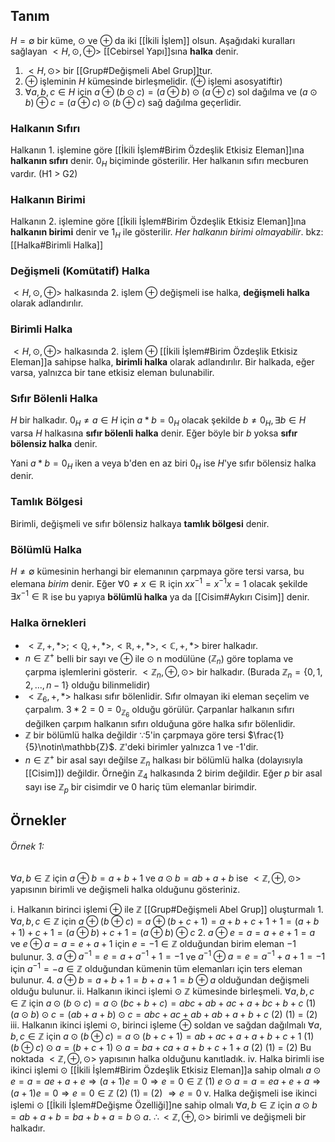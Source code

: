 ## Tanım
$H=\emptyset$ bir küme, $\odot$ ve $\oplus$ da iki [[İkili İşlem]] olsun. Aşağıdaki kuralları sağlayan $<H,\odot, \oplus>$  [[Cebirsel Yapı]]sına **halka** denir.
1. $<H,\odot>$ bir [[Grup#Değişmeli Abel Grup]]tur.
2. $\oplus$ işleminin $H$ kümesinde birleşmelidir. ($\oplus$ işlemi asosyatiftir)
3. $\forall a,b,c\in H$ için $a\oplus(b\odot c)=(a\oplus b)\odot(a\oplus c)$ sol dağılma ve $(a\odot b)\oplus c= (a \oplus c)\odot(b \oplus c)$ sağ dağılma geçerlidir.

### Halkanın Sıfırı
Halkanın 1. işlemine göre [[İkili İşlem#Birim Özdeşlik Etkisiz Eleman]]ına **halkanın sıfırı** denir. $0_{H}$ biçiminde gösterilir. Her halkanın sıfırı mecburen vardır. (H1 > G2)

### Halkanın Birimi
Halkanın 2. işlemine göre [[İkili İşlem#Birim Özdeşlik Etkisiz Eleman]]ına **halkanın birimi** denir ve $1_H$ ile gösterilir. *Her halkanın birimi olmayabilir*. bkz: [[Halka#Birimli Halka]]

### Değişmeli (Komütatif) Halka
$<H, \odot, \oplus>$ halkasında 2. işlem $\oplus$ değişmeli ise halka, **değişmeli halka** olarak adlandırılır.

### Birimli Halka
$<H, \odot, \oplus>$ halkasında 2. işlem $\oplus$ [[İkili İşlem#Birim Özdeşlik Etkisiz Eleman]]a sahipse halka, **birimli halka** olarak adlandırılır. Bir halkada, eğer varsa, yalnızca bir tane etkisiz eleman bulunabilir.

### Sıfır Bölenli Halka
$H$ bir halkadır. $0_H\neq a\in H$ için $a*b=0_H$ olacak şekilde $b\neq 0_H,\exists b\in H$ varsa $H$ halkasına **sıfır bölenli halka** denir. Eğer böyle bir $b$ yoksa **sıfır bölensiz halka** denir.

Yani $a*b=0_H$ iken a veya b'den en az biri $0_H$ ise $H$'ye sıfır bölensiz halka denir.

### Tamlık Bölgesi
Birimli, değişmeli ve sıfır bölensiz halkaya **tamlık bölgesi** denir. 

### Bölümlü Halka
$H\neq\emptyset$ kümesinin herhangi bir elemanının çarpmaya göre tersi varsa, bu elemana *birim* denir. Eğer $\forall0\neq x\in\mathbb{R}$ için $xx^{-1}=x^{-1}x=1$ olacak şekilde $\exists x^{-1}\in\mathbb{R}$ ise bu yapıya **bölümlü halka** ya da [[Cisim#Aykırı Cisim]] denir.

### Halka örnekleri
- $<\mathbb{Z},+,*>; <\mathbb{Q},+,*>, <\mathbb{R},+,*>, <\mathbb{C},+,*>$ birer halkadır.
- $n\in\mathbb{Z}^{+}$ belli bir sayı ve $\oplus$ ile $\odot$ n modülüne ($\mathbb{Z}_{n}$) göre toplama ve çarpma işlemlerini gösterir. $<\mathbb{Z}_{n},\oplus,\odot>$ bir halkadır. (Burada $\mathbb{Z}_{n}=\lbrace0, 1, 2, ..., n-1\rbrace$ olduğu bilinmelidir)
- $<\mathbb{Z}_6,+,*>$ halkası sıfır bölenlidir. Sıfır olmayan iki eleman seçelim ve çarpalım. $3*2=0=0_{\mathbb{Z}_6}$ olduğu görülür. Çarpanlar halkanın sıfırı değilken çarpım halkanın sıfırı olduğuna göre halka sıfır bölenlidir.
- $\mathbb{Z}$ bir bölümlü halka değildir  $\because5$'in çarpmaya göre tersi $\frac{1}{5}\notin\mathbb{Z}$. $\mathbb{Z}$'deki birimler yalnızca 1 ve -1'dir.
- $n\in\mathbb{Z}^+$ bir asal sayı değilse $\mathbb{Z}_n$ halkası bir bölümlü halka (dolayısıyla [[Cisim]]) değildir. Örneğin $\mathbb{Z}_4$ halkasında 2 birim değildir. Eğer $p$ bir asal sayı ise $\mathbb{Z}_p$ bir cisimdir ve $0$ hariç tüm elemanlar birimdir.

## Örnekler
###### Örnek 1:
$\forall a,b\in\mathbb{Z}$ için $a\oplus b=a+b+1$ ve $a\odot b=ab+a+b$ ise $<\mathbb{Z},\oplus,\odot>$ yapısının birimli ve değişmeli halka olduğunu gösteriniz.

i. Halkanın birinci işlemi $\oplus$ ile $\mathbb{Z}$ [[Grup#Değişmeli Abel Grup]] oluşturmalı
	1. $\forall a,b,c\in\mathbb{Z}$ için $a\oplus(b\oplus c) = a\oplus(b+c+1)=a+b+c+1+1=(a+b+1)+c+1=(a\oplus b)+c+1=(a\oplus b)\oplus c$
	2. $a\oplus e=a=a+e+1=a$ ve $e\oplus a=a=e+a+1$ için $e=-1\in\mathbb{Z}$ olduğundan birim eleman $-1$ bulunur.
	3.  $a\oplus a^{-1}=e=a+a^{-1}+1=-1$ ve $a^{-1}\oplus a=e=a^{-1}+a+1=-1$ için $a^{-1}=-a\in\mathbb{Z}$ olduğundan kümenin tüm elemanları için ters eleman bulunur.
	4. $a\oplus b=a+b+1=b+a+1=b\oplus a$ olduğundan değişmeli olduğu bulunur. 
ii. Halkanın ikinci işlemi $\odot$ $\mathbb{Z}$ kümesinde birleşmeli. 
	$\forall a,b,c\in\mathbb{Z}$ için 
	$a\odot(b\odot c)=a\odot(bc+b+c)=abc+ab+ac+a+bc+b+c$ (1)
	$(a\odot b)\odot c=(ab+a+b)\odot c=abc+ac+ab+ab+a+b+c$ (2)
	(1) = (2)
iii. Halkanın ikinci işlemi $\odot$, birinci işleme $\oplus$ soldan ve sağdan dağılmalı
	$\forall a,b,c\in\mathbb{Z}$ için
	$a\odot(b\oplus c)=a\odot(b+c+1)=ab+ac+a+a+b+c+1$ (1)
	$(b\oplus c)\odot a=(b+c+1)\odot a=ba+ca+a+b+c+1+a$ (2)
	(1) = (2)
Bu noktada $<\mathbb{Z},\oplus,\odot>$ yapısının halka olduğunu kanıtladık.
iv. Halka birimli ise ikinci işlemi $\odot$ [[İkili İşlem#Birim Özdeşlik Etkisiz Eleman]]a sahip olmalı
	$a\odot e=a=ae+a+e\Rightarrow(a+1)e=0\Rightarrow e=0\in\mathbb{Z}$  (1)
	$e\odot a=a=ea+e+a\Rightarrow(a+1)e=0\Rightarrow e=0\in\mathbb{Z}$ (2)
	(1) = (2) $\Rightarrow e=0$
v. Halka değişmeli ise ikinci işlemi $\odot$ [[İkili İşlem#Değişme Özelliği]]ne sahip olmalı
	$\forall a,b\in\mathbb{Z}$ için $a\odot b=ab+a+b=ba+b+a=b\odot a$.
$\therefore <\mathbb{Z},\oplus,\odot>$ birimli ve değişmeli bir halkadır.